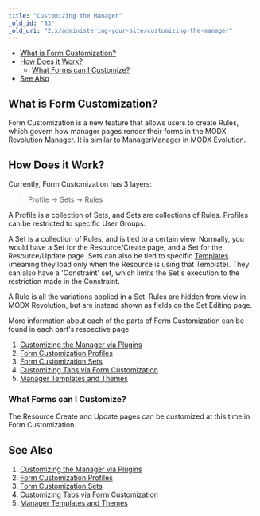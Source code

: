 ```yaml
---
title: "Customizing the Manager"
_old_id: "83"
_old_uri: "2.x/administering-your-site/customizing-the-manager"
---
```


- [What is Form Customization?](#CustomizingtheManager-WhatisFormCustomization%3F)
- [How Does it Work?](#CustomizingtheManager-HowDoesitWork%3F)
  - [What Forms can I Customize?](#CustomizingtheManager-WhatFormscanICustomize%3F)
- [See Also](#CustomizingtheManager-SeeAlso)
 


## What is Form Customization?

 Form Customization is a new feature that allows users to create Rules, which govern how manager pages render their forms in the MODX Revolution Manager. It is similar to ManagerManager in MODX Evolution.

 ## How Does it Work?

 Currently, Form Customization has 3 layers:

> Profile -> Sets -> Rules

 A Profile is a collection of Sets, and Sets are collections of Rules. Profiles can be restricted to specific User Groups.

 A Set is a collection of Rules, and is tied to a certain view. Normally, you would have a Set for the Resource/Create page, and a Set for the Resource/Update page. Sets can also be tied to specific [Templates](making-sites-with-modx/structuring-your-site/templates "Templates") (meaning they load only when the Resource is using that Template). They can also have a 'Constraint' set, which limits the Set's execution to the restriction made in the Constraint.

 A Rule is all the variations applied in a Set. Rules are hidden from view in MODX Revolution, but are instead shown as fields on the Set Editing page.

 More information about each of the parts of Form Customization can be found in each part's respective page:

1. [Customizing the Manager via Plugins](administering-your-site/customizing-the-manager/customizing-the-manager-via-plugins)
2. [Form Customization Profiles](administering-your-site/customizing-the-manager/form-customization-profiles)
3. [Form Customization Sets](administering-your-site/customizing-the-manager/form-customization-sets)
  1. [Customizing Tabs via Form Customization](administering-your-site/customizing-the-manager/form-customization-sets/customizing-tabs-via-form-customization)
4. [Manager Templates and Themes](administering-your-site/customizing-the-manager/manager-templates-and-themes)

### What Forms can I Customize?

 The Resource Create and Update pages can be customized at this time in Form Customization.

## See Also

1. [Customizing the Manager via Plugins](administering-your-site/customizing-the-manager/customizing-the-manager-via-plugins)
2. [Form Customization Profiles](administering-your-site/customizing-the-manager/form-customization-profiles)
3. [Form Customization Sets](administering-your-site/customizing-the-manager/form-customization-sets)
  1. [Customizing Tabs via Form Customization](administering-your-site/customizing-the-manager/form-customization-sets/customizing-tabs-via-form-customization)
4. [Manager Templates and Themes](administering-your-site/customizing-the-manager/manager-templates-and-themes)
